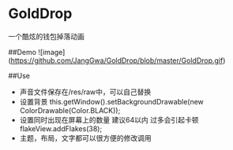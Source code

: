 # GoldDrop
一个酷炫的钱包掉落动画

##Demo
![image] (https://github.com/JangGwa/GoldDrop/blob/master/GoldDrop.gif)

##Use
- 声音文件保存在/res/raw中，可以自己替换
- 设置背景
  this.getWindow().setBackgroundDrawable(new ColorDrawable(Color.BLACK));
- 设置同时出现在屏幕上的数量 建议64以内 过多会引起卡顿
  flakeView.addFlakes(38);
- 主题，布局，文字都可以很方便的修改调用
